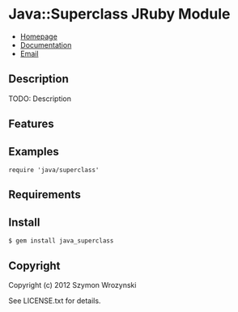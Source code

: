 # Java::Superclass JRuby Module

* [Homepage](https://rubygems.org/gems/java_superclass)
* [Documentation](http://rubydoc.info/gems/java_superclass/frames)
* [Email](mailto:szymon@wrozyski.com)

## Description

TODO: Description

## Features

## Examples

    require 'java/superclass'

## Requirements

## Install

    $ gem install java_superclass

## Copyright

Copyright (c) 2012 Szymon Wrozynski

See LICENSE.txt for details.
